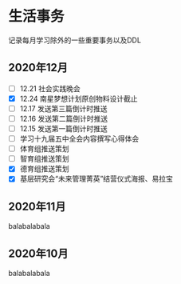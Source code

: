 # 生活事务

记录每月学习除外的一些重要事务以及DDL

## 2020年12月
* [ ] 12.21 社会实践晚会
* [x] 12.24 南星梦想计划原创物料设计截止
* [ ] 12.17 发送第三篇倒计时推送
* [ ] 12.16 发送第二篇倒计时推送
* [ ] 12.15 发送第一篇倒计时推送
* [ ] 学习十九届五中全会内容撰写心得体会
* [ ] 体育组推送策划
* [ ] 智育组推送策划
* [x] 德育组推送策划
* [x] 基层研究会“未来管理菁英”结营仪式海报、易拉宝

## 2020年11月

balabalabala

## 2020年10月

balabalabala